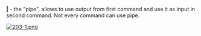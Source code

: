 


  
**|** - the "pipe", allows to use output from first command and use it as input in second command. Not every command can use pipe.  
  
[![203-1.png](203-1.png)](image.png)  
